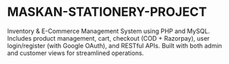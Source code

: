 # MASKAN-STATIONERY-PROJECT
 Inventory &amp; E-Commerce Management System using PHP and MySQL. Includes product management, cart, checkout (COD + Razorpay), user login/register (with Google OAuth), and RESTful APIs. Built with both admin and customer views for streamlined operations.
